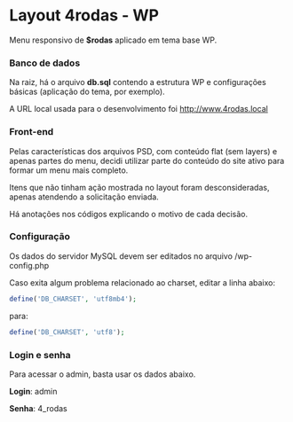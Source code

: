 # Layout 4rodas - WP

Menu responsivo de **$rodas** aplicado em tema base WP.

### Banco de dados

Na raiz, há o arquivo **db.sql** contendo a estrutura WP e configurações básicas (aplicação do tema, por exemplo).

A URL local usada para o desenvolvimento foi http://www.4rodas.local

### Front-end

Pelas características dos arquivos PSD, com conteúdo flat (sem layers) e apenas partes do menu, decidi utilizar parte do conteúdo do site ativo para formar um menu mais completo.

Itens que não tinham ação mostrada no layout foram desconsideradas, apenas atendendo a solicitação enviada.

Há anotações nos códigos explicando o motivo de cada decisão.

### Configuração

Os dados do servidor MySQL devem ser editados no arquivo /wp-config.php

Caso exita algum problema relacionado ao charset, editar a linha abaixo:

```php
define('DB_CHARSET', 'utf8mb4');
```

para:

```php
define('DB_CHARSET', 'utf8');
```

### Login e senha

Para acessar o admin, basta usar os dados abaixo.

**Login**: admin

**Senha**: 4_rodas